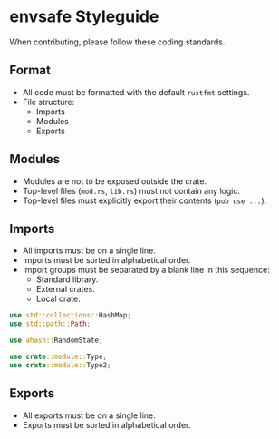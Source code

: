 # envsafe Styleguide

When contributing, please follow these coding standards.

## Format

- All code must be formatted with the default `rustfmt` settings.
- File structure:
  - Imports
  - Modules
  - Exports

## Modules

- Modules are not to be exposed outside the crate.
- Top-level files (`mod.rs`, `lib.rs`) must not contain any logic.
- Top-level files must explicitly export their contents (`pub use ...`).

## Imports

- All imports must be on a single line.
- Imports must be sorted in alphabetical order.
- Import groups must be separated by a blank line in this sequence:
  - Standard library.
  - External crates.
  - Local crate.

```rust
use std::collections::HashMap;
use std::path::Path;

use ahash::RandomState;

use crate::module::Type;
use crate::module::Type2;
```

## Exports

- All exports must be on a single line.
- Exports must be sorted in alphabetical order.
